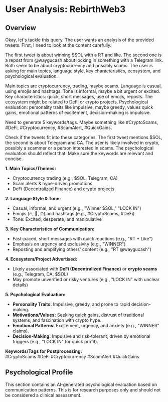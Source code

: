 # User Analysis: RebirthWeb3

## Overview

<think>
Okay, let's tackle this query. The user wants an analysis of the provided tweets. First, I need to look at the content carefully.

The first tweet is about winning $SOL with a RT and like. The second one is a repost from @waygucash about locking in something with a Telegram link. Both seem to be about cryptocurrency and possibly scams. The user is asking for main topics, language style, key characteristics, ecosystem, and psychological evaluation.

Main topics are cryptocurrency, trading, maybe scams. Language is casual, using emojis and hashtags. Tone is informal, maybe a bit urgent or excited. Key characteristics: quick, short messages, use of emojis, reposts. The ecosystem might be related to DeFi or crypto projects. Psychological evaluation: personality traits like impulsive, maybe greedy, values quick gains, emotional patterns of excitement, decision-making is impulsive.

Need to generate 5 keywords/tags. Maybe something like #CryptoScams, #DeFi, #Cryptocurrency, #ScamAlert, #QuickGains.

Check if the tweets fit into these categories. The first tweet mentions $SOL, the second is about Telegram and CA. The user is likely involved in crypto, possibly a scammer or a person interested in scams. The psychological evaluation should reflect that. Make sure the keywords are relevant and concise.
</think>

**1. Main Topics/Themes:**  
- Cryptocurrency trading (e.g., $SOL, Telegram, CA)  
- Scam alerts & hype-driven promotions  
- DeFi (Decentralized Finance) and crypto projects  

**2. Language Style & Tone:**  
- Casual, informal, and urgent (e.g., "Winner $SOL," "LOCK IN")  
- Emojis (🔥, 🔔, ⏰) and hashtags (e.g., #CryptoScams, #DeFi)  
- Tone: Excited, desperate, and manipulative  

**3. Key Characteristics of Communication:**  
- Fast-paced, short messages with quick reactions (e.g., "RT + Like")  
- Emphasis on urgency and exclusivity (e.g., "WINNER")  
- Reposting and amplifying others' content (e.g., "RT @waygucash")  

**4. Ecosystem/Project Advertised:**  
- Likely associated with **DeFi (Decentralized Finance)** or **crypto scams** (e.g., Telegram, CA, $SOL)  
- May promote unverified or risky ventures (e.g., "LOCK IN" with unclear details)  

**5. Psychological Evaluation:**  
- **Personality Traits:** Impulsive, greedy, and prone to rapid decision-making.  
- **Motivations/Values:** Seeking quick gains, distrust of traditional systems, and fascination with crypto hype.  
- **Emotional Patterns:** Excitement, urgency, and anxiety (e.g., "WINNER" claims).  
- **Decision-Making:** Impulsive and risk-tolerant, driven by emotional triggers (e.g., "LOCK IN" for quick profit).  

**Keywords/Tags for Postprocessing:**  
#CryptoScams #DeFi #Cryptocurrency #ScamAlert #QuickGains

## Psychological Profile

This section contains an AI-generated psychological evaluation based on communication patterns. This is for research purposes only and should not be considered a clinical assessment.